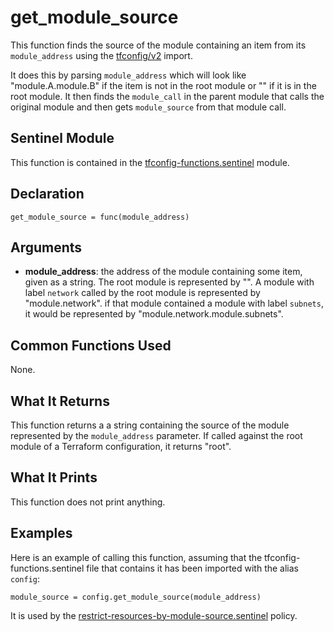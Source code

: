 # get_module_source
This function finds the source of the module containing an item from its `module_address` using the [tfconfig/v2](https://www.terraform.io/docs/cloud/sentinel/import/tfconfig-v2.html) import.

It does this by parsing `module_address` which will look like "module.A.module.B" if the item is not in the root module or "" if it is in the root module. It then finds the `module_call` in the parent module that calls the original module and then gets `module_source` from that module call.

## Sentinel Module
This function is contained in the [tfconfig-functions.sentinel](../../tfconfig-functions.sentinel) module.

## Declaration
`get_module_source = func(module_address)`

## Arguments
* **module_address**: the address of the module containing some item, given as a string. The root module is represented by "". A module with label `network` called by the root module is represented by "module.network". if that module contained a module with label `subnets`, it would be represented by "module.network.module.subnets".

## Common Functions Used
None.

## What It Returns
This function returns a a string containing the source of the module represented by the `module_address` parameter. If called against the root module of a Terraform configuration, it returns "root".

## What It Prints
This function does not print anything.

## Examples
Here is an example of calling this function, assuming that the tfconfig-functions.sentinel file that contains it has been imported with the alias `config`:
```
module_source = config.get_module_source(module_address)
```

It is used by the [restrict-resources-by-module-source.sentinel](../../../cloud-agnostic/restrict-resources-by-module-source.sentinel) policy.
